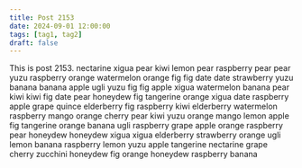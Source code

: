 ```yaml
---
title: Post 2153
date: 2024-09-01 12:00:00
tags: [tag1, tag2]
draft: false
---
```

This is post 2153.
nectarine
xigua
pear
kiwi
lemon
pear
raspberry
pear
pear
yuzu
raspberry
orange
watermelon
orange
fig
fig
date
date
strawberry
yuzu
banana
banana
apple
ugli
yuzu
fig
fig
apple
xigua
watermelon
banana
pear
kiwi
kiwi
fig
date
pear
honeydew
fig
tangerine
orange
xigua
date
raspberry
apple
grape
quince
elderberry
fig
raspberry
kiwi
elderberry
watermelon
raspberry
mango
orange
cherry
pear
kiwi
yuzu
orange
mango
lemon
apple
fig
tangerine
orange
banana
ugli
raspberry
grape
apple
orange
raspberry
pear
honeydew
honeydew
xigua
xigua
elderberry
strawberry
orange
ugli
lemon
banana
raspberry
lemon
yuzu
apple
tangerine
nectarine
grape
cherry
zucchini
honeydew
fig
orange
honeydew
raspberry
banana
